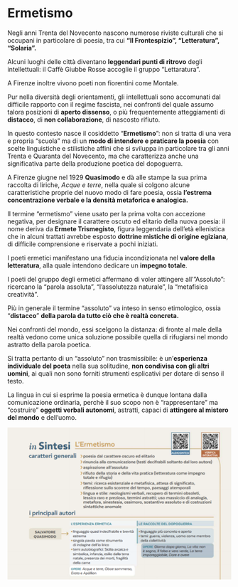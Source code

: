# Ermetismo

Negli anni Trenta del Novecento nascono numerose riviste culturali che si occupani in particolare di poesia, tra cui **“Il Frontespizio”, “Letteratura”, “Solaria”.**

Alcuni luoghi delle città diventano **leggendari punti di ritrovo** degli intellettuali: il Caffè Giubbe Rosse accoglie il gruppo “Lettaratura”.

A Firenze inoltre vivono poeti non fiorentini come Montale.

Pur nella diversità degli orientamenti, gli intellettuali sono accomunati dal difficile rapporto con il regime fascista, nei confronti del quale assumo talora posizioni di **aperto dissenso**, o più frequentemente atteggiamenti di **distacco**, di **non collaborazione**, di nascosto rifiuto.

In questo contesto nasce il cosiddetto “**Ermetismo**”: non si tratta di una vera e propria “scuola” ma di un **modo di intendere e praticare la poesia** con scelte linguistiche e stilistiche affini che si sviluppa in particolare tra gli anni Trenta e Quaranta del Novecento, ma che caratterizza anche una significativa parte della produzione poetica del dopoguerra.

A Firenze giugne nel 1929 **Quasimodo** e dà alle stampe la sua prima raccolta di liriche, *Acque e terre*, nella quale si colgono alcune caratteristiche proprie del nuovo modo di fare poesia, ossia **l’estrema concentrazione verbale e la densità metaforica e analogica.**

Il termine “ermetismo” viene usato per la prima volta con accezione negativa, per designare il carattere oscuto ed elitario della nuova poesia: il nome deriva da **Ermete Trismegisto**, figura leggendaria dell’età ellenistica che in alcuni trattati avrebbe esposto **dottrine mistiche di origine egiziana**, di difficile comprensione e riservate a pochi iniziati.

I poeti ermetici manifestano una fiducia incondizionata nel **valore della letteratura**, alla quale intendono dedicare un **impegno totale**.

I poeti del gruppo degli ermetici affermano di voler attingere all’”Assoluto”: ricercano la “parola assoluta”, “l’assolutezza naturale”, la “metafisica creatività”.

Più in generale il termine “assoluto” va inteso in senso etimologico, ossia “**distacco**” **della parola da tutto ciò che è realtà concreta.**

Nei confronti del mondo, essi scelgono la distanza: di fronte al male della realtà vedono come unica soluzione possibile quella di rifugiarsi nel mondo astratto della parola poetica.

Si tratta pertanto di un “assoluto” non trasmissibile: è un’**esperienza individuale del poeta** nella sua solitudine, **non condivisa con gli altri uomini**, ai quali non sono forniti strumenti esplicativi per dotare di senso il testo.

La lingua in cui si esprime la poesia ermetica è dunque lontana dalla comunicazione ordinaria, perchè il suo scopo non è “rappresentare” ma “costruire” **oggetti verbali autonomi**, astratti, capaci di **attingere al mistero del mondo** e dell’uomo.

![Untitled](../../../Esame%20di%20Stato%20-%20Terza%20prova%20-%205Ai%20IIS%20Silva%20Ricci%20b95bc3258db24c59bbc78eba1beb1a1c/Untitled%20125.png)